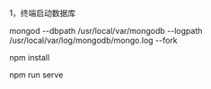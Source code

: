 1，终端启动数据库

mongod --dbpath /usr/local/var/mongodb --logpath /usr/local/var/log/mongodb/mongo.log --fork

npm install 

npm run serve


